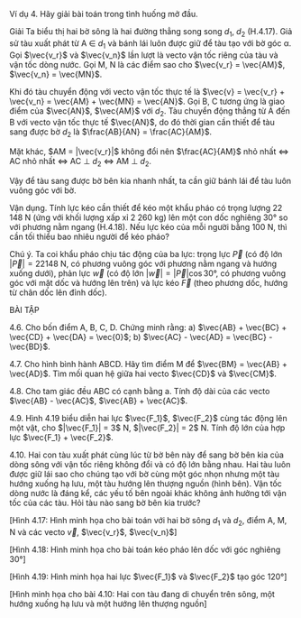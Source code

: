 Ví dụ 4. Hãy giải bài toán trong tình huống mở đầu.

Giải
Ta biểu thị hai bờ sông là hai đường thẳng song song $d_1$, $d_2$ (H.4.17). Giả sử tàu xuất phát từ A ∈ $d_1$ và bánh lái luôn được giữ để tàu tạo với bờ góc α. Gọi $\vec{v_r}$ và $\vec{v_n}$ lần lượt là vecto vận tốc riêng của tàu và vận tốc dòng nước. Gọi M, N là các điểm sao cho $\vec{v_r} = \vec{AM}$, $\vec{v_n} = \vec{MN}$.

Khi đó tàu chuyển động với vecto vận tốc thực tế là $\vec{v} = \vec{v_r} + \vec{v_n} = \vec{AM} + \vec{MN} = \vec{AN}$. Gọi B, C tương ứng là giao điểm của $\vec{AN}$, $\vec{AM}$ với $d_2$. Tàu chuyển động thẳng từ A đến B với vecto vận tốc thực tế $\vec{AN}$, do đó thời gian cần thiết để tàu sang được bờ $d_2$ là $\frac{AB}{AN} = \frac{AC}{AM}$.

Mặt khác, $AM = |\vec{v_r}|$ không đổi nên $\frac{AC}{AM}$ nhỏ nhất ⇔ AC nhỏ nhất ⇔ AC ⊥ $d_2$ ⇔ AM ⊥ $d_2$.

Vậy để tàu sang được bờ bên kia nhanh nhất, ta cần giữ bánh lái để tàu luôn vuông góc với bờ.

Vận dụng. Tính lực kéo cần thiết để kéo một khẩu pháo có trọng lượng 22 148 N (ứng với khối lượng xấp xỉ 2 260 kg) lên một con dốc nghiêng 30° so với phương nằm ngang (H.4.18). Nếu lực kéo của mỗi người bằng 100 N, thì cần tối thiểu bao nhiêu người để kéo pháo?

Chú ý. Ta coi khẩu pháo chịu tác động của ba lực: trọng lực $\vec{P}$ (có độ lớn $|\vec{P}| = 22 148$ N, có phương vuông góc với phương nằm ngang và hướng xuống dưới), phản lực $\vec{w}$ (có độ lớn $|\vec{w}| = |\vec{P}|\cos30°$, có phương vuông góc với mặt dốc và hướng lên trên) và lực kéo $\vec{F}$ (theo phương dốc, hướng từ chân dốc lên đỉnh dốc).

BÀI TẬP

4.6. Cho bốn điểm A, B, C, D. Chứng minh rằng:
   a) $\vec{AB} + \vec{BC} + \vec{CD} + \vec{DA} = \vec{0}$;     b) $\vec{AC} - \vec{AD} = \vec{BC} - \vec{BD}$.

4.7. Cho hình bình hành ABCD. Hãy tìm điểm M để $\vec{BM} = \vec{AB} + \vec{AD}$. Tìm mối quan hệ giữa hai vecto $\vec{CD}$ và $\vec{CM}$.

4.8. Cho tam giác đều ABC có cạnh bằng a. Tính độ dài của các vecto $\vec{AB} - \vec{AC}$, $\vec{AB} + \vec{AC}$.

4.9. Hình 4.19 biểu diễn hai lực $\vec{F_1}$, $\vec{F_2}$ cùng tác động lên một vật, cho $|\vec{F_1}| = 3$ N, $|\vec{F_2}| = 2$ N. Tính độ lớn của hợp lực $\vec{F_1} + \vec{F_2}$.

4.10. Hai con tàu xuất phát cùng lúc từ bờ bên này để sang bờ bên kia của dòng sông với vận tốc riêng không đổi và có độ lớn bằng nhau. Hai tàu luôn được giữ lái sao cho chúng tạo với bờ cùng một góc nhọn nhưng một tàu hướng xuống hạ lưu, một tàu hướng lên thượng nguồn (hình bên). Vận tốc dòng nước là đáng kể, các yếu tố bên ngoài khác không ảnh hưởng tới vận tốc của các tàu. Hỏi tàu nào sang bờ bên kia trước?

[Hình 4.17: Hình minh họa cho bài toán với hai bờ sông $d_1$ và $d_2$, điểm A, M, N và các vecto $\vec{v}$, $\vec{v_r}$, $\vec{v_n}$]

[Hình 4.18: Hình minh họa cho bài toán kéo pháo lên dốc với góc nghiêng 30°]

[Hình 4.19: Hình minh họa hai lực $\vec{F_1}$ và $\vec{F_2}$ tạo góc 120°]

[Hình minh họa cho bài 4.10: Hai con tàu đang di chuyển trên sông, một hướng xuống hạ lưu và một hướng lên thượng nguồn]